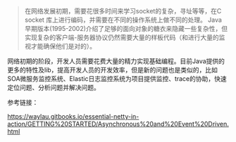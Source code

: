 
> 在网络发展初期，需要花很多时间来学习socket的复杂，寻址等等，在C socket 库上进行编码，并需要在不同的操作系统上做不同的处理。
Java 早期版本(1995-2002)介绍了足够的面向对象的糖衣来隐藏一些复杂性，但实现复杂的客户端-服务器协议仍然需要大量的样板代码（和进行大量的监视才能确保他们是对的）。

网络初期的阶段，开发人员需要花费大量的精力实现基础编程。目前Java提供的更多的特性及lib，提高开发人员的开发效率，但是新的问题也是类似的，比如SOA微服务监控系统、Elastic日志监控系统为项目提供监控、trace的协助，快速定位问题、分析问题并解决问题。


参考链接：

https://waylau.gitbooks.io/essential-netty-in-action/GETTING%20STARTED/Asynchronous%20and%20Event%20Driven.html